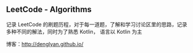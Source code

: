 ## LeetCode - Algorithms

记录 LeetCode 的刷题历程，对于每一道题，了解和学习讨论区里的思路，记录多种不同的解法，同时为了熟悉 Kotlin， 语言以 Kotlin 为主

博客：http://denglyan.github.io/